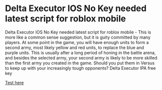 # Delta Executor IOS No Key needed latest script for roblox mobile

Delta Executor IOS No Key needed latest script for roblox mobile - This is more like a common sense suggestion, but it is guity committed by many players. At some point in the game, you will have enough units to form a second army, most likely yellow and red units, to replace the blue and purple units. This is usually after a long period of honing in the battle arena, and besides the selected army, your second army is likely to be more skilled than the first army you created in the game. Should you put them in Versus to keep up with your increasingly tough opponents? Delta Executor IPA free key

[Test here](https://www.start.gg/user/8b0b214c)
